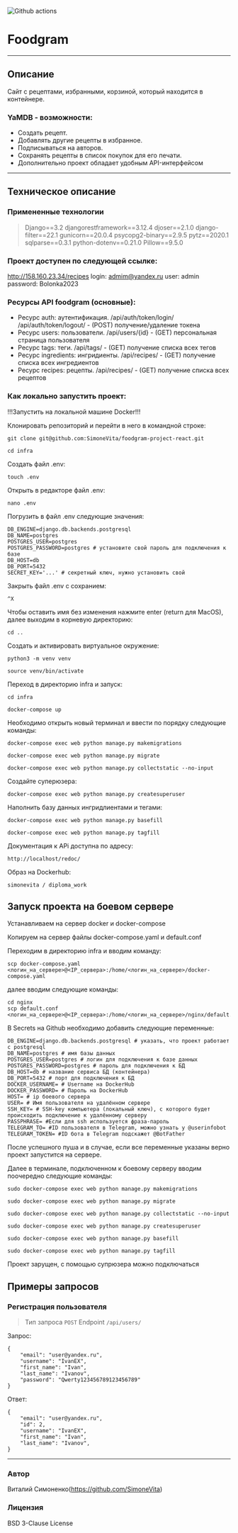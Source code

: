 ![Github actions](https://github.com/simonevita/foodgram-project-react/actions/workflows/foodgram.yml/badge.svg)

# Foodgram
_________________________________________________
## Описание
Сайт с рецептами, избранными, корзиной, который находится в контейнере.

### YaMDB - возможности:

- Создать рецепт.
- Добавлять другие рецепты в избранное.
- Подписываться на авторов.
- Сохранять рецепты в список покупок для его печати.
- Дополнительно проект обладает удобным API-интерфейсом
 
_____________________________________________________

## Техническое описание

### Примененные технологии
 > Django==3.2 
 > djangorestframework==3.12.4 
 > djoser==2.1.0 
 > django-filter==22.1 
 > gunicorn==20.0.4 
 > psycopg2-binary==2.9.5 
 > pytz==2020.1 
 > sqlparse==0.3.1 
 > python-dotenv==0.21.0 
 > Pillow==9.5.0

### Проект доступен по следующей ссылке:
http://158.160.23.34/recipes
login: admim@yandex.ru
user: admin
password: Bolonka2023

### Ресурсы API foodgram (основные):
- Ресурс auth: аутентификация.
/api/auth/token/login/ /api/auth/token/logout/ - (POST) получение/удаление токена
- Ресурс users: пользователи. /api/users/{id} - (GET) персональная страница пользователя
- Ресурс tags: теги. /api/tags/ - (GET) получение списка всех тегов
- Ресурс ingredients: ингридиенты. /api/recipes/ - (GET) получение списка всех ингредиентов
- Ресурс recipes: рецепты. /api/recipes/ - (GET) получение списка всех рецептов

### Как локально запустить проект:
!!!Запустить на локальной машине Docker!!!


Клонировать репозиторий и перейти в него в командной строке:

```
git clone git@github.com:SimoneVita/foodgram-project-react.git
```

```
cd infra
```

Создать файл .env:
```
touch .env
```
Открыть в редакторе файл .env:
```
nano .env
```
Погрузить в файл .env следующие значения:
```
DB_ENGINE=django.db.backends.postgresql
DB_NAME=postgres
POSTGRES_USER=postgres
POSTGRES_PASSWORD=postgres # установите свой пароль для подключения к базе
DB_HOST=db
DB_PORT=5432
SECRET_KEY='...' # секретный ключ, нужно установить свой
```
Закрыть файл .env с сохранием:
```
^X
```
Чтобы оставить имя без изменения нажмите enter (return для MacOS), далее
выходим в корневую директорию:
```
cd ..
```
Cоздать и активировать виртуальное окружение:

```
python3 -m venv venv
```

```
source venv/bin/activate
```
Переход в директорию infra и запуск:
```
cd infra
```
```
docker-compose up
```
Необходимо открыть новый терминал и ввести по порядку следующие команды:
```
docker-compose exec web python manage.py makemigrations
```
```
docker-compose exec web python manage.py migrate
```

```
docker-compose exec web python manage.py collectstatic --no-input
```
Создайте суперюзера:
```
docker-compose exec web python manage.py createsuperuser
```
Наполнить базу данных ингридлиентами и тегами:
```
docker-compose exec web python manage.py basefill
```
```
docker-compose exec web python manage.py tagfill
```

Документация к APi доступна по адресу: 
```
http://localhost/redoc/
```
Образ на Dockerhub:
```
simonevita / diploma_work
```

## Запуск проекта на боевом сервере

Устанавливаем на сервер docker и docker-compose

Копируем на сервер файлы docker-compose.yaml и default.conf

Переходим в директорию infra и вводим команду:
```
scp docker-compose.yaml <логин_на_сервере>@<IP_сервера>:/home/<логин_на_сервере>/docker-compose.yaml
```
далее вводим следующие команды:
```
cd nginx
scp default.conf <логин_на_сервере>@<IP_сервера>:/home/<логин_на_сервере>/nginx/default.conf
```
В Secrets на Github необходимо добавить следующие переменные:
```
DB_ENGINE=django.db.backends.postgresql # указать, что проект работает с postgresql
DB_NAME=postgres # имя базы данных
POSTGRES_USER=postgres # логин для подключения к базе данных
POSTGRES_PASSWORD=postgres # пароль для подключения к БД
DB_HOST=db # название сервиса БД (контейнера) 
DB_PORT=5432 # порт для подключения к БД
DOCKER_USERNAME= # Username на DockerHub
DOCKER_PASSWORD= # Пароль на DockerHub
HOST= # ip боевого сервера
USER= # Имя пользователя на удалённом сервере
SSH_KEY= # SSH-key компьютера (локальный ключ), с которого будет происходить подключение к удалённому серверу
PASSPHRASE= #Если для ssh используется фраза-пароль
TELEGRAM_TO= #ID пользователя в Telegram, можно узнать у @userinfobot
TELEGRAM_TOKEN= #ID бота в Telegram подскажет @BotFather
```

После успешного пуша и в случае, если все переменные указаны верно проект запустится на сервере.

Далее в терминале, подключенном к боевому серверу вводим поочередно следующие команды:
```
sudo docker-compose exec web python manage.py makemigrations
```
```
sudo docker-compose exec web python manage.py migrate
```
```
sudo docker-compose exec web python manage.py collectstatic --no-input
```
```
sudo docker-compose exec web python manage.py createsuperuser
```
```
sudo docker-compose exec web python manage.py basefill
```
```
sudo docker-compose exec web python manage.py tagfill
```
Проект зарущен, с помощью супрюзера можно подключаться

## Примеры запросов
### Регистрация пользователя
>Тип запроса 
```POST```
>Endpoint 
```/api/users/```

Запрос:
```
{
    "email": "user@yandex.ru",
    "username": "IvanEX",
    "first_name": "Ivan",
    "last_name": "Ivanov",
    "password": "Qwerty123456789123456789"
}
```
Ответ:
```
{
    "email": "user@yandex.ru",
    "id": 2,
    "username": "IvanEX",
    "first_name": "Ivan",
    "last_name": "Ivanov",
}
```
______________________________________
### Автор
Виталий Симоненко(https://github.com/SimoneVita)

### Лицензия
BSD 3-Clause License

